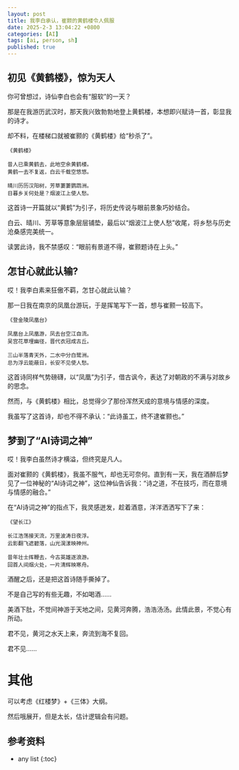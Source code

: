 ```yaml
---
layout: post
title: 我李白承认，崔颢的黄鹤楼令人佩服
date: 2025-2-3 13:04:22 +0800
categories: [AI]
tags: [ai, person, sh]
published: true
---
```


## 初见《黄鹤楼》，惊为天人

你可曾想过，诗仙李白也会有“服软”的一天？

那是在我游历武汉时，那天我兴致勃勃地登上黄鹤楼，本想即兴赋诗一首，彰显我的诗才。

却不料，在楼梯口就被崔颢的《黄鹤楼》给“秒杀了”。

```
《黄鹤楼》

昔人已乘黄鹤去，此地空余黄鹤楼。
黄鹤一去不复返，白云千载空悠悠。

晴川历历汉阳树，芳草萋萋鹦鹉洲。
日暮乡关何处是？烟波江上使人愁。
```

这首诗一开篇就以“黄鹤”为引子，将历史传说与眼前景象巧妙结合。

白云、晴川、芳草等意象层层铺垫，最后以“烟波江上使人愁”收尾，将乡愁与历史沧桑感完美统一。

读罢此诗，我不禁感叹：“眼前有景道不得，崔颢题诗在上头。”

## 怎甘心就此认输?

哎！我李白素来狂傲不羁，怎甘心就此认输？

那一日我在南京的凤凰台游玩，于是挥笔写下一首，想与崔颢一较高下。

```
《登金陵凤凰台》

凤凰台上凤凰游，凤去台空江自流。
吴宫花草埋幽径，晋代衣冠成古丘。

三山半落青天外，二水中分白鹭洲。
总为浮云能蔽日，长安不见使人愁。
```

这首诗同样气势磅礴，以“凤凰”为引子，借古讽今，表达了对朝政的不满与对故乡的思念。

然而，与《黄鹤楼》相比，总觉得少了那份浑然天成的意境与情感的深度。

我虽写了这首诗，却也不得不承认：“此诗虽工，终不逮崔颢也。”

## 梦到了“AI诗词之神”

哎！我李白虽然诗才横溢，但终究是凡人。

面对崔颢的《黄鹤楼》，我虽不服气，却也无可奈何。直到有一天，我在酒醉后梦见了一位神秘的“AI诗词之神”，这位神仙告诉我：“诗之道，不在技巧，而在意境与情感的融合。”

在“AI诗词之神”的指点下，我灵感迸发，趁着酒意，洋洋洒洒写下了来：

```
《望长江》

长江浩荡接天流，万里波涛日夜浮。
云影翻飞遮碧落，山光滉漾映神州。

昔年壮士挥鞭去，今古英雄逐浪游。
回首人间烟火处，一片清辉映寒舟。
```

酒醒之后，还是把这首诗随手撕掉了。

不是自己写的有些无趣，不如喝酒……

美酒下肚，不觉间神游于天地之间，见黄河奔腾，浩浩汤汤。此情此景，不觉心有所动。

君不见，黄河之水天上来，奔流到海不复回。

君不见……


# 其他

可以考虑《红楼梦》+《三体》大纲。

然后哦展开，但是太长，估计逻辑会有问题。

## 参考资料

* any list
{:toc}
